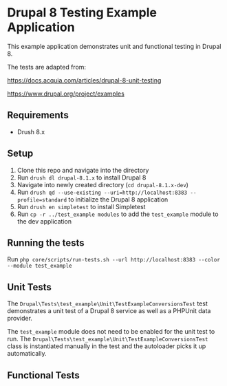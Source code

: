 # Drupal 8 Testing Example Application

This example application demonstrates unit and functional testing in Drupal 8.

The tests are adapted from:

https://docs.acquia.com/articles/drupal-8-unit-testing

https://www.drupal.org/project/examples

## Requirements

* Drush 8.x

## Setup

1. Clone this repo and navigate into the directory
2. Run `drush dl drupal-8.1.x` to install Drupal 8
3. Navigate into newly created directory (`cd drupal-8.1.x-dev`)
4. Run `drush qd --use-existing --uri=http://localhost:8383 --profile=standard` to initialize the Drupal 8 application
5. Run `drush en simpletest` to install Simpletest
6. Run `cp -r ../test_example modules` to add the `test_example` module to the dev application

## Running the tests

Run `php core/scripts/run-tests.sh --url http://localhost:8383 --color --module test_example`

## Unit Tests

The `Drupal\Tests\test_example\Unit\TestExampleConversionsTest` test demonstrates a unit test of a Drupal 8 service as well as a PHPUnit data provider.

The `test_example` module does not need to be enabled for the unit test to run. The `Drupal\Tests\test_example\Unit\TestExampleConversionsTest` class is instantiated manually in the test and the autoloader picks it up automatically.

## Functional Tests
